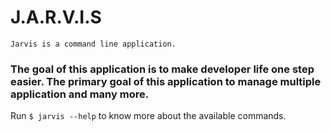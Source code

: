 # J.A.R.V.I.S

`Jarvis is a command line application.`

### The goal of this application is to make developer life one step easier. The primary goal of this application to manage multiple application and many more.

Run
`$ jarvis --help` to know more about the available commands.
